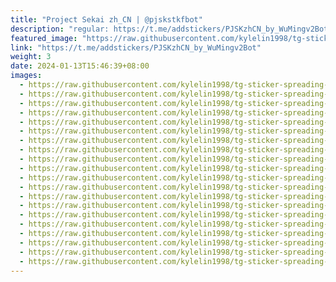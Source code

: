 ```yaml
---
title: "Project Sekai zh_CN | @pjskstkfbot"
description: "regular: https://t.me/addstickers/PJSKzhCN_by_WuMingv2Bot"
featured_image: "https://raw.githubusercontent.com/kylelin1998/tg-sticker-spreading-worldwide-images/main/img/06ac7b3b-23e4-4408-aac5-acc0bd9eaace.jpg"
link: "https://t.me/addstickers/PJSKzhCN_by_WuMingv2Bot"
weight: 3
date: 2024-01-13T15:46:39+08:00
images:
  - https://raw.githubusercontent.com/kylelin1998/tg-sticker-spreading-worldwide-images/main/img/06ac7b3b-23e4-4408-aac5-acc0bd9eaace.jpg
  - https://raw.githubusercontent.com/kylelin1998/tg-sticker-spreading-worldwide-images/main/img/a497df5e-b725-401e-801a-46a667459a88.jpg
  - https://raw.githubusercontent.com/kylelin1998/tg-sticker-spreading-worldwide-images/main/img/5bef3df9-69af-4bf4-9e0e-6739896c8556.jpg
  - https://raw.githubusercontent.com/kylelin1998/tg-sticker-spreading-worldwide-images/main/img/3f3da7f3-ed2a-46fa-b840-9c0b03e96a08.jpg
  - https://raw.githubusercontent.com/kylelin1998/tg-sticker-spreading-worldwide-images/main/img/234ea9a3-88b2-48bc-9c74-f14fdb4577de.jpg
  - https://raw.githubusercontent.com/kylelin1998/tg-sticker-spreading-worldwide-images/main/img/642e019d-2095-4a7b-99f0-1458429f17e5.jpg
  - https://raw.githubusercontent.com/kylelin1998/tg-sticker-spreading-worldwide-images/main/img/0f7aaa50-1fba-4ef9-b029-d84c6205e0ca.jpg
  - https://raw.githubusercontent.com/kylelin1998/tg-sticker-spreading-worldwide-images/main/img/704f7f65-68cc-43e6-9367-de71adedd6c7.jpg
  - https://raw.githubusercontent.com/kylelin1998/tg-sticker-spreading-worldwide-images/main/img/f9fac46d-eb7e-4082-8c0e-0390625c45fc.jpg
  - https://raw.githubusercontent.com/kylelin1998/tg-sticker-spreading-worldwide-images/main/img/e14d2932-fcf2-4d6a-bdde-fcfb1263098a.jpg
  - https://raw.githubusercontent.com/kylelin1998/tg-sticker-spreading-worldwide-images/main/img/5c28d73d-6745-46b4-b661-45bc2058c423.jpg
  - https://raw.githubusercontent.com/kylelin1998/tg-sticker-spreading-worldwide-images/main/img/ff3d693f-fb8c-4af8-809d-2282f4bcfc15.jpg
  - https://raw.githubusercontent.com/kylelin1998/tg-sticker-spreading-worldwide-images/main/img/0f86c383-de9d-4e57-8140-79d899fbbf2f.jpg
  - https://raw.githubusercontent.com/kylelin1998/tg-sticker-spreading-worldwide-images/main/img/84e54852-43dd-4d54-802a-787a5657d168.jpg
  - https://raw.githubusercontent.com/kylelin1998/tg-sticker-spreading-worldwide-images/main/img/5dd222dd-ddaa-49c3-972a-0f9686588549.jpg
  - https://raw.githubusercontent.com/kylelin1998/tg-sticker-spreading-worldwide-images/main/img/166220bc-3aa0-45cb-a896-f4423ed0b9de.jpg
  - https://raw.githubusercontent.com/kylelin1998/tg-sticker-spreading-worldwide-images/main/img/5f795744-06a9-4cce-b7ca-e37861276ed1.jpg
  - https://raw.githubusercontent.com/kylelin1998/tg-sticker-spreading-worldwide-images/main/img/a0afda72-17ec-4f45-b012-02de2f59fb6c.jpg
  - https://raw.githubusercontent.com/kylelin1998/tg-sticker-spreading-worldwide-images/main/img/90915d55-150c-459f-99de-dc7b2a458cb5.jpg
  - https://raw.githubusercontent.com/kylelin1998/tg-sticker-spreading-worldwide-images/main/img/d700041f-8965-4035-baf8-8e6fbaba292b.jpg
---
```

